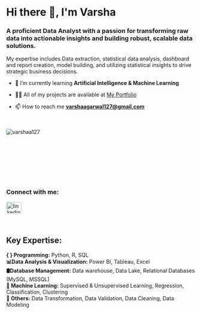 <h1 align="Left">Hi there 👋, I'm Varsha</h1>
<h3 align="Left">A proficient Data Analyst with a passion for transforming raw data into actionable insights and building robust, scalable data solutions. </h3>
My expertise includes Data extraction, statistical data analysis, dashboard and report creation, model building, and utilizing statistical insights to drive strategic business decisions.


- 🌱 I’m currently learning **Artificial Intelligence & Machine Learning**

- 👨‍💻 All of my projects are available at [My Portfolio](https://varshaa127.github.io/)

- 📫 How to reach me **varshaagarwal127@gmail.com**
  
<br /> 
<p><img align="left" src="https://github-readme-stats.vercel.app/api/top-langs?username=varshaa127&show_icons=true&locale=en&layout=compact" alt="varshaa127" /></p> 
<br /> <br /> <br /><br />
<br /><br /> <br /><br />
<h3 align="left">Connect with me:</h3>
<p align="left">
<a href="https://www.linkedin.com/in/varsha-agarwal07/" target="blank"><img align="center" src="https://raw.githubusercontent.com/rahuldkjain/github-profile-readme-generator/master/src/images/icons/Social/linked-in-alt.svg" alt="linkedin" height="30" width="40" /></a>
</p>
<br />

## **Key Expertise:**

**{ } Programming:** Python, R, SQL \
**📊Data Analysis & Visualization:** Power BI, Tableau, Excel \
**🛢️Database Management:** Data warehouse, Data Lake, Relational Databases (MySQL, MSSQL) \
**🤖 Machine Learning:** Supervised & Unsupervised Learning, Regression, Classification, Clustering\
**🔄 Others:** Data Transformation, Data Validation, Data Cleaning, Data Modeling
